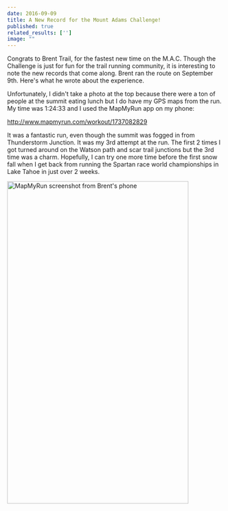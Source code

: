 ```yaml
---
date: 2016-09-09
title: A New Record for the Mount Adams Challenge!
published: true
related_results: ['']
image: ""
---
```


<p>Congrats to Brent Trail, for the fastest new time on the M.A.C. Though the Challenge is just for fun for the trail running community, it is interesting to note the new records that come along. Brent ran the route on September 9th. Here's what he wrote about the experience.</p>
<p>Unfortunately, I didn't take a photo at the top because there were a ton of people at the summit eating lunch but I do have my GPS maps from the run. My time was 1:24:33 and I used the MapMyRun app on my phone:</p>
<p><a href="http://www.mapmyrun.com/workout/1737082829">http://www.mapmyrun.com/workout/1737082829</a></p>
<p>It was a fantastic run, even though the summit was fogged in from Thunderstorm Junction. It was my 3rd attempt at the run. The first 2 times I got turned around on the Watson path and scar trail junctions but the 3rd time was a charm. Hopefully, I can try one more time before the first snow fall when I get back from running the Spartan race world championships in Lake Tahoe in just over 2 weeks.</p>
<img src="/images/uploads/tumblrodovv2dojl1teh94yo1500.png" alt="MapMyRun screenshot from Brent's phone" width="422" height="750" class="img-fluid">

